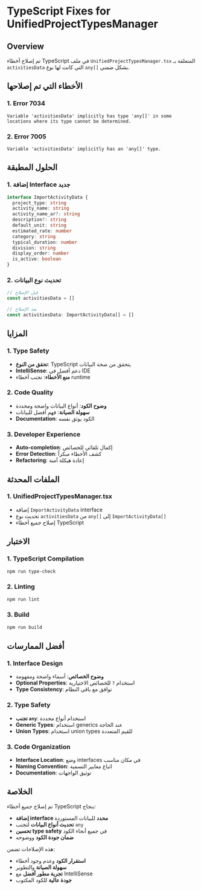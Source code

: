 # TypeScript Fixes for UnifiedProjectTypesManager

## Overview
تم إصلاح أخطاء TypeScript في ملف `UnifiedProjectTypesManager.tsx` المتعلقة بـ `activitiesData` التي كانت لها نوع `any[]` بشكل ضمني.

## الأخطاء التي تم إصلاحها

### 1. Error 7034
```
Variable 'activitiesData' implicitly has type 'any[]' in some locations where its type cannot be determined.
```

### 2. Error 7005
```
Variable 'activitiesData' implicitly has an 'any[]' type.
```

## الحلول المطبقة

### 1. إضافة Interface جديد
```typescript
interface ImportActivityData {
  project_type: string
  activity_name: string
  activity_name_ar?: string
  description?: string
  default_unit: string
  estimated_rate: number
  category: string
  typical_duration: number
  division: string
  display_order: number
  is_active: boolean
}
```

### 2. تحديث نوع البيانات
```typescript
// قبل الإصلاح
const activitiesData = []

// بعد الإصلاح
const activitiesData: ImportActivityData[] = []
```

## المزايا

### 1. Type Safety
- **تحقق من النوع**: TypeScript يتحقق من صحة البيانات
- **IntelliSense**: دعم أفضل في IDE
- **منع الأخطاء**: تجنب أخطاء runtime

### 2. Code Quality
- **وضوح الكود**: أنواع البيانات واضحة ومحددة
- **سهولة الصيانة**: فهم أفضل للبيانات
- **Documentation**: الكود يوثق نفسه

### 3. Developer Experience
- **Auto-completion**: إكمال تلقائي للخصائص
- **Error Detection**: كشف الأخطاء مبكراً
- **Refactoring**: إعادة هيكلة آمنة

## الملفات المحدثة

### 1. UnifiedProjectTypesManager.tsx
- إضافة `ImportActivityData` interface
- تحديث نوع `activitiesData` من `any[]` إلى `ImportActivityData[]`
- إصلاح جميع أخطاء TypeScript

## الاختبار

### 1. TypeScript Compilation
```bash
npm run type-check
```

### 2. Linting
```bash
npm run lint
```

### 3. Build
```bash
npm run build
```

## أفضل الممارسات

### 1. Interface Design
- **وضوح الخصائص**: أسماء واضحة ومفهومة
- **Optional Properties**: استخدام `?` للخصائص الاختيارية
- **Type Consistency**: توافق مع باقي النظام

### 2. Type Safety
- **تجنب `any`**: استخدام أنواع محددة
- **Generic Types**: استخدام generics عند الحاجة
- **Union Types**: استخدام union types للقيم المتعددة

### 3. Code Organization
- **Interface Location**: وضع interfaces في مكان مناسب
- **Naming Convention**: اتباع معايير التسمية
- **Documentation**: توثيق الواجهات

## الخلاصة

تم إصلاح جميع أخطاء TypeScript بنجاح:
- **إضافة interface محدد** للبيانات المستوردة
- **تحديث أنواع البيانات** لتجنب `any`
- **تحسين type safety** في جميع أنحاء الكود
- **ضمان جودة الكود** ووضوحه

هذه الإصلاحات تضمن:
- **استقرار الكود** وعدم وجود أخطاء
- **سهولة الصيانة** والتطوير
- **تجربة مطور أفضل** مع IntelliSense
- **جودة عالية** للكود المكتوب
